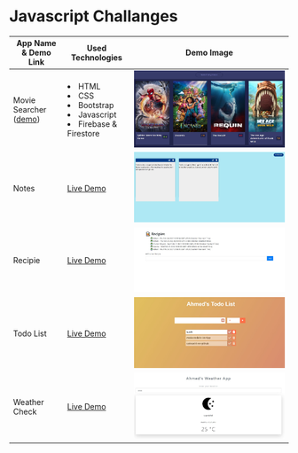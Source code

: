 # Javascript Challanges

| App Name & Demo Link                                                       | Used Technologies                                                                           | Demo Image                                                                                                             |
| -------------------------------------------------------------------------- | ------------------------------------------------------------------------------------------- | ---------------------------------------------------------------------------------------------------------------------- |
| Movie Searcher (<a href="https://moviesearcherahmed.vercel.app/">demo</a>) | <li>HTML</li><li>CSS</li><li>Bootstrap</li><li>Javascript</li><li>Firebase & Firestore</li> | <img src="https://github.com/ahmadrazach/Javascript-Challanges/blob/main/movie-app/thumnail.jpg" alt="Demo image"/>    |
| Notes                                                                      | <a href="https://notesappahmed.vercel.app/">Live Demo</a>                                   | <img src="https://github.com/ahmadrazach/Javascript-Challanges/blob/main/notes-app/thumbnail.jpg" alt="Demo image"/>   |
| Recipie                                                                    | <a href="https://recipeappahmed.vercel.app/">Live Demo</a>                                  | <img src="https://github.com/ahmadrazach/Javascript-Challanges/blob/main/recipe-app/template.jpg" alt="Demo image"/>   |
| Todo List                                                                  | <a href="https://todolistahmed.vercel.app/">Live Demo</a>                                   | <img src="https://github.com/ahmadrazach/Javascript-Challanges/blob/main/Todo%20App/thumbnail.jpg" alt="Demo image"/>  |
| Weather Check                                                              | <a href="https://weather-app-ahmadrazach.vercel.app/">Live Demo</a>                         | <img src="https://github.com/ahmadrazach/Javascript-Challanges/blob/main/weather-app/thumbnail.jpg" alt="Demo image"/> |

